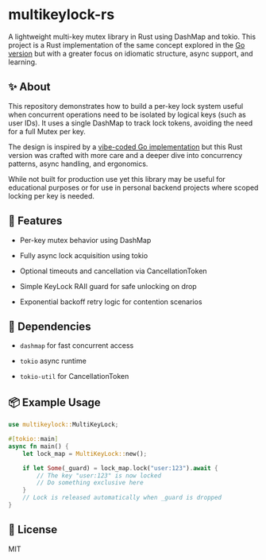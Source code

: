 # multikeylock-rs

A lightweight multi-key mutex library in Rust using DashMap and tokio. This project is a Rust implementation of the same concept explored in the [Go version](https://github.com/lorta04/multikeylock-go) but with a greater focus on idiomatic structure, async support, and learning.

## ✨ About

This repository demonstrates how to build a per-key lock system useful when concurrent operations need to be isolated by logical keys (such as user IDs). It uses a single DashMap to track lock tokens, avoiding the need for a full Mutex per key.

The design is inspired by a [vibe-coded Go implementation](https://github.com/lorta04/multikeylock-go) but this Rust version was crafted with more care and a deeper dive into concurrency patterns, async handling, and ergonomics.

While not built for production use yet this library may be useful for educational purposes or for use in personal backend projects where scoped locking per key is needed.

## 🧱 Features

-   Per-key mutex behavior using DashMap
    
-   Fully async lock acquisition using tokio
    
-   Optional timeouts and cancellation via CancellationToken
    
-   Simple KeyLock RAII guard for safe unlocking on drop
    
-   Exponential backoff retry logic for contention scenarios
    

## 🔧 Dependencies

-   `dashmap` for fast concurrent access
    
-   `tokio` async runtime
    
-   `tokio-util` for CancellationToken
    

## 📦 Example Usage

```rust
use multikeylock::MultiKeyLock;

#[tokio::main]
async fn main() {
    let lock_map = MultiKeyLock::new();

    if let Some(_guard) = lock_map.lock("user:123").await {
        // The key "user:123" is now locked
        // Do something exclusive here
    }
    // Lock is released automatically when _guard is dropped
} 
```

## 📜 License

MIT